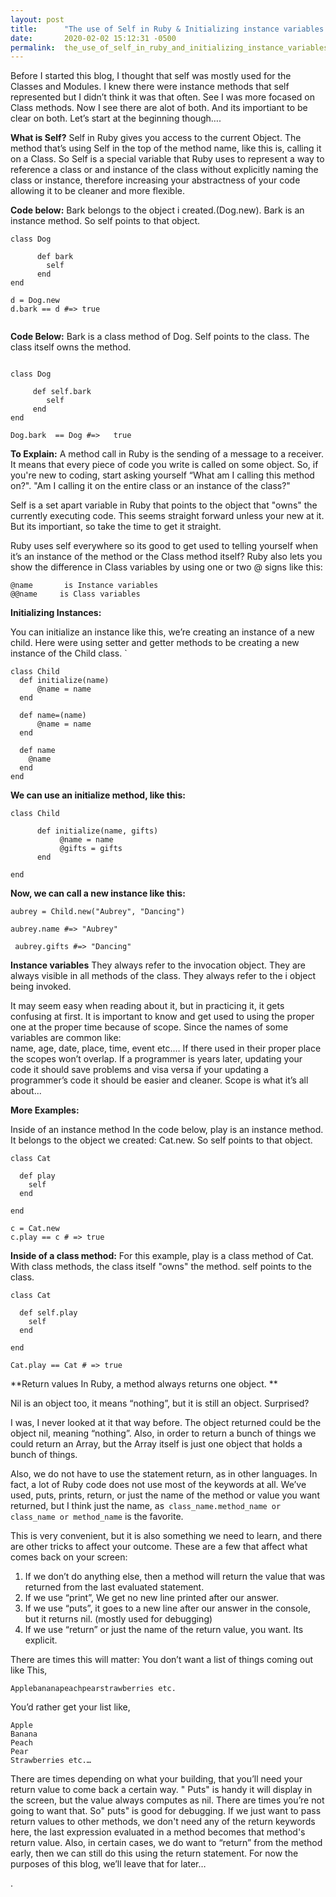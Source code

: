 ```yaml
---
layout: post
title:      "The use of Self in Ruby & Initializing instance variables  & Return Values"
date:       2020-02-02 15:12:31 -0500
permalink:  the_use_of_self_in_ruby_and_initializing_instance_variables_and_return_values
---
```



Before I started this blog, I thought that self was mostly used for the Classes and Modules.  I knew there were instance methods that self represented but I didn’t think it was that often.  See I was more focased on Class methods.  Now I see there are alot of both.  And its importiant to be clear on both.    Let’s start at the beginning though….

**What is Self?**
Self in Ruby gives you access to the current Object.  The method that’s using Self in the top of the method name, like this is, calling it on a Class.  So Self is a special variable that Ruby uses to  represent a way to reference a class or and instance of the class without explicitly naming the class or instance, therefore increasing your abstractness of your code allowing it to be cleaner and more flexible. 

**Code below:** Bark belongs to the object i created.(Dog.new).  Bark is an instance method.  So self points to that object.
```
class Dog
   
	  def bark
	    self
	  end
end

d = Dog.new
d.bark == d #=> true


```

**Code Below:** Bark is a class method of Dog.  Self points to the class. The class itself owns the method.
```

class Dog

     def self.bark
        self
     end
end

Dog.bark  == Dog #=>   true  
```

**To Explain:**
A method call in Ruby is the sending of a message to a receiver. It means that every piece of code you write is called on some object.
So, if you're new to coding, start asking yourself “What am I calling this method on?". "Am I calling it on the entire class or an instance of the class?"

Self is a set apart variable in Ruby that points to the object that "owns" the currently executing code.
This seems straight forward unless your new at it.  But its importiant, so take the time to get it straight.

 Ruby uses self everywhere so its good to get used to telling yourself when it’s an instance of the method or the Class method itself?
Ruby also lets you show the difference in Class variables by using one or two @ signs like this:
```
@name       is Instance variables
@@name     is Class variables
```






**Initializing Instances:**
 
You can initialize an instance like this, we’re creating an instance of a new child.
Here were using setter and getter methods to be creating a new instance of the Child class. `
```
class Child
  def initialize(name)
	  @name = name
  end
 
  def name=(name)
	  @name = name
  end
 
  def name
    @name
  end
end
```

**We can use an initialize method, like this:**
```
class Child

      def initialize(name, gifts)
           @name = name
           @gifts = gifts
      end
	
end
```
**Now, we can call a new instance like this:**


```
aubrey = Child.new("Aubrey", "Dancing")

aubrey.name #=> "Aubrey"

 aubrey.gifts #=> "Dancing"

```
**Instance variables**
They always refer to the invocation object. They are always visible in all methods of the class. They always refer to the i object being invoked. 

It may seem easy when reading about it, but in practicing it, it gets confusing at first.  It is important to know and get used to using the proper one at the proper time because of scope.   Since the names of some variables are common like:  
name, age, date, place, time, event   etc.…  If there used in their proper place the scopes won’t overlap.  If a programmer is years later, updating your code it should save problems and visa versa if your updating a programmer’s code it should be easier and cleaner. Scope is what it’s all about...

**More Examples:**

Inside of an instance method
In the code below, play is an instance method. It belongs to the object we created:  Cat.new. So self points to that object.

```
class Cat

  def play
    self
  end

end

c = Cat.new
c.play == c # => true

```
**Inside of a class method:**
For this example, play is a class method of Cat. With class methods, the class itself "owns" the method. self points to the class.

```
class Cat

  def self.play
    self
  end

end

Cat.play == Cat # => true
```

**Return values
In Ruby, a method always returns one object.
**

Nil is an object too, it means “nothing”, but it is still an object.  Surprised?

I was, I never looked at it that way before. 
The object returned could be the object nil, meaning “nothing”.   Also, in order to return a bunch of things we could return an Array, but the Array itself is just one object that holds a bunch of things.

Also, we do not have to use the statement return, as in other languages. In fact, a lot of Ruby code does not use most of the keywords at all.  We’ve used, puts, prints, return, or just the name of the method or value you want returned, but I think just the name, as` class_name.method_name or class_name or method_name` is the favorite. 
 
This is very convenient, but it is also something we need to learn, and there are other tricks to affect your outcome.  These are a few that affect what comes back on your screen:

1.	If we don’t do anything else, then a method will return the value that was returned from the last evaluated statement. 
2.	If we use “print”, We get no new line printed after our answer.
3.	If we use “puts”, it goes to a new line after our answer in the console, but it returns nil.  (mostly used for debugging)
4.	If we use “return” or just the name of the return value, you want. Its explicit.

There are times this will matter: 
You don’t want a list of things coming out like This,

```
Applebananapeachpearstrawberries etc.
```
You’d rather get your list like,

```
Apple
Banana
Peach
Pear
Strawberries etc.…
```

There are times depending on what your building, that you’ll need your return value to come back a certain way. " Puts" is handy it will display in the screen, but the value always computes as nil.  There are times you’re not going to want that.  So" puts" is good for debugging.
If we just want to pass return values to other methods, we don't need any of the return keywords here, the last expression evaluated in a method becomes that method's return value.
Also, in certain cases, we do want to “return” from the method early, then we can still do this using the return statement. For now the purposes of this blog, we’ll leave that for later…


.

